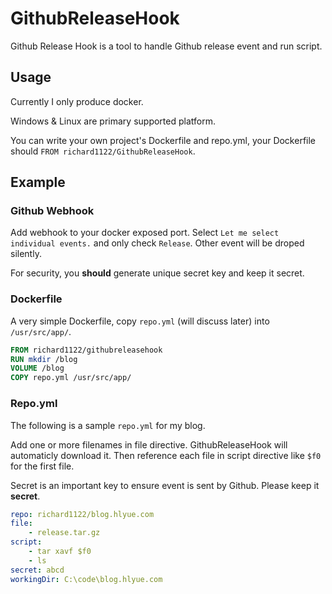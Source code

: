 # GithubReleaseHook
Github Release Hook is a tool to handle Github release event and run script.

## Usage

Currently I only produce docker.

Windows & Linux are primary supported platform.

You can write your own project's Dockerfile and repo.yml, your Dockerfile should `FROM richard1122/GithubReleaseHook`.

## Example

### Github Webhook

Add webhook to your docker exposed port. Select `Let me select individual events.` and only check `Release`. Other event will be droped silently.

For security, you **should** generate unique secret key and keep it secret.

### Dockerfile

A very simple Dockerfile, copy `repo.yml` (will discuss later) into `/usr/src/app/`.

```Dockerfile
FROM richard1122/githubreleasehook
RUN mkdir /blog
VOLUME /blog
COPY repo.yml /usr/src/app/
```

### Repo.yml

The following is a sample `repo.yml` for my blog.

Add one or more filenames in file directive. GithubReleaseHook will automaticly download it. Then reference each file in script directive like `$f0` for the first file.

Secret is an important key to ensure event is sent by Github. Please keep it **secret**.

```YAML
repo: richard1122/blog.hlyue.com
file:
    - release.tar.gz
script:
    - tar xavf $f0
    - ls
secret: abcd
workingDir: C:\code\blog.hlyue.com
```